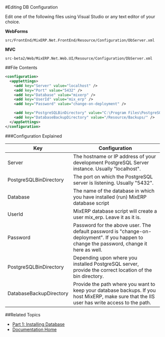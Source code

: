 #Editing DB Configuration

Edit one of the following files using Visual Studio or any text editor of your choice.

**WebForms**


``src/FrontEnd/MixERP.Net.FrontEnd/Resource/Configuration/DbServer.xml``


**MVC**

``src-beta2/Web/MixERP.Net.Web.UI/Resource/Configuration/DbServer.xml``

##File Contents

```xml
<configuration>
  <appSettings>
    <add key="Server" value="localhost" />
    <add key="Port" value="5432" />
    <add key="Database" value="mixerp" />
    <add key="UserId" value="mix_erp" />
    <add key="Password" value="change-on-deployment" />

    <add key="PostgreSQLBinDirectory" value="C:\Program Files\PostgreSQL\9.3\bin\" />
    <add key="DatabaseBackupDirectory" value="/Resource/Backups/" />
  </appSettings>
</configuration>
```

###Configuration Explained

| Key                         | Configuration |
|-----------------------------| -------------|
| Server                      | The hostname or IP address of your development PostgreSQL Server instance. Usually "localhost". |
| PostgreSQLBinDirectory      | The port on which the PostgreSQL server is listening. Usually "5432". |
| Database                    | The name of the database in which you have installed (run) MixERP database script |
| UserId                      | MixERP database script will create a user mix_erp. Leave it as it is. |
| Password                    | Password for the above user. The default password is "change-on-deployment". If you happen to change the password, change it here as well. |
| PostgreSQLBinDirectory      | Depending upon where you installed PostgreSQL server, provide the correct location of the bin directory. |
| DatabaseBackupDirectory     | Provide the path where you want to keep your database backups. If you host MixERP, make sure that the IIS user has write access to the path. |

##Related Topics
* [Part 1: Installing Database](part-1-installing-database.md)
* [Documentation Home](../../../index.md)